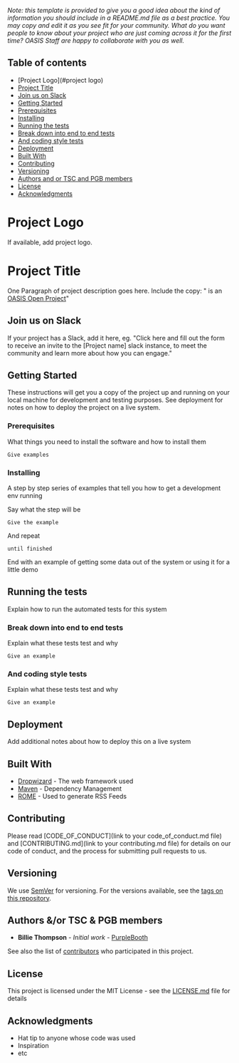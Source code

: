 *Note: this template is provided to give you a good idea about the kind of information you should include in a README.md file as a best practice. You may copy and edit it as you see fit for your community. What do you want people to know about your project who are just coming across it for the first time? OASIS Staff are happy to collaborate with you as well.*

Table of contents
-----------------

* [Project Logo](#project logo)
* [Project Title](#project-title)
* [Join us on Slack](#join-us-on-slack)
* [Getting Started](#installation)
* [Prerequisites](#prerequisites)
* [Installing](#installing)
* [Running the tests](#running-the-tests)
* [Break down into end to end tests](#break-down-into-end-to-end-tests)
* [And coding style tests](#and-coding-style-tests)
* [Deployment](#deployment)
* [Built With](#built-with)
* [Contributing](#contributing)
* [Versioning](#versioning)
* [Authors and or TSC and PGB members](#authors-and-or-tsc-pgb-members)
* [License](#license)
* [Acknowledgments](#acknowledgements)

# Project Logo
If available, add project logo.

# Project Title

One Paragraph of project description goes here. Include the copy: "<PROJECT NAME> is an [OASIS Open Project](https://oasis-open-projects.org/)"

## Join us on Slack
If your project has a Slack, add it here, eg. "Click here and fill out the form to receive an invite to the [Project name] slack instance, to meet the community and learn more about how you can engage."

## Getting Started

These instructions will get you a copy of the project up and running on your local machine for development and testing purposes. See deployment for notes on how to deploy the project on a live system.

### Prerequisites

What things you need to install the software and how to install them

```
Give examples
```

### Installing

A step by step series of examples that tell you how to get a development env running

Say what the step will be

```
Give the example
```

And repeat

```
until finished
```

End with an example of getting some data out of the system or using it for a little demo

## Running the tests

Explain how to run the automated tests for this system

### Break down into end to end tests

Explain what these tests test and why

```
Give an example
```

### And coding style tests

Explain what these tests test and why

```
Give an example
```

## Deployment

Add additional notes about how to deploy this on a live system

## Built With

* [Dropwizard](http://www.dropwizard.io/1.0.2/docs/) - The web framework used
* [Maven](https://maven.apache.org/) - Dependency Management
* [ROME](https://rometools.github.io/rome/) - Used to generate RSS Feeds

## Contributing

Please read [CODE_OF_CONDUCT](link to your code_of_conduct.md file) and [CONTRIBUTING.md](link to your contributing.md file) for details on our code of conduct, and the process for submitting pull requests to us.

## Versioning

We use [SemVer](http://semver.org/) for versioning. For the versions available, see the [tags on this repository](https://github.com/your/project/tags).

## Authors &/or TSC & PGB members

* **Billie Thompson** - *Initial work* - [PurpleBooth](https://github.com/PurpleBooth)

See also the list of [contributors](https://github.com/your/project/contributors) who participated in this project.

## License

This project is licensed under the MIT License - see the [LICENSE.md](LICENSE.md) file for details

## Acknowledgments

* Hat tip to anyone whose code was used
* Inspiration
* etc
